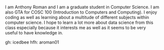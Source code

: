 I am Anthony Roman and I am a graduate student in Computer Science. I am also GTA for COSC 100 (Introduction to Computers and Computing).
I enjoy coding as well as learning about a multitude of different subjects within computer science. I hope to learn a lot more about data
science from this class especially because it interests me as well as it seems to be very useful to have knowledge in.

gh: icedbee 
hfh: aroman01
